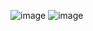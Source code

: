 ![image](https://github.com/user-attachments/assets/56718043-aaf9-4edf-bc54-d5c2f5883ee0)
![image](https://github.com/user-attachments/assets/daed5e19-7f06-497c-9a66-1ff3657f711e)
